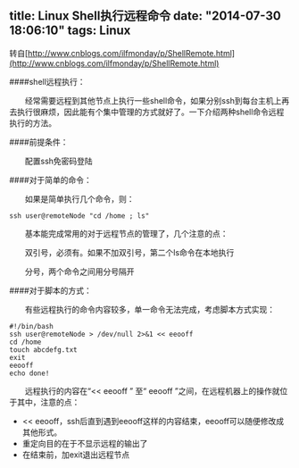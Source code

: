 title: Linux Shell执行远程命令
date: "2014-07-30 18:06:10"
tags: Linux
---
转自[http://www.cnblogs.com/ilfmonday/p/ShellRemote.html](http://www.cnblogs.com/ilfmonday/p/ShellRemote.html)

####shell远程执行：

　　经常需要远程到其他节点上执行一些shell命令，如果分别ssh到每台主机上再去执行很麻烦，因此能有个集中管理的方式就好了。一下介绍两种shell命令远程执行的方法。

####前提条件：

　　配置ssh免密码登陆

####对于简单的命令：

　　如果是简单执行几个命令，则：

```
ssh user@remoteNode "cd /home ; ls"
```

　　基本能完成常用的对于远程节点的管理了，几个注意的点：

　　双引号，必须有。如果不加双引号，第二个ls命令在本地执行

　　分号，两个命令之间用分号隔开

####对于脚本的方式：

　　有些远程执行的命令内容较多，单一命令无法完成，考虑脚本方式实现：

```
#!/bin/bash
ssh user@remoteNode > /dev/null 2>&1 << eeooff
cd /home
touch abcdefg.txt
exit
eeooff
echo done!
```

　　远程执行的内容在“<< eeooff ” 至“ eeooff ”之间，在远程机器上的操作就位于其中，注意的点：

* << eeooff，ssh后直到遇到eeooff这样的内容结束，eeooff可以随便修改成其他形式。
* 重定向目的在于不显示远程的输出了
* 在结束前，加exit退出远程节点